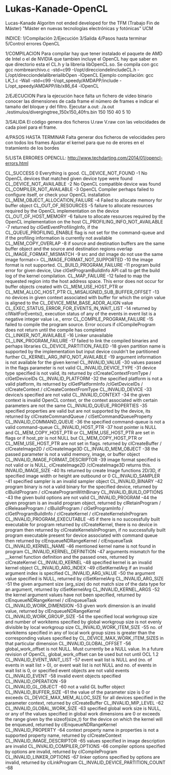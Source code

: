 # Lukas-Kanade-OpenCL
Lucas-Kanade Algoritm not ended developed for the TFM (Trabajo Fin de Máster) "Máster en nuevas tecnologías electrónicas y fotónicas" UCM


INDICE:
1/Compilación
2/Ejecución
3/Salida
4/Pasos hasta terminar
5/Control errores OpenCL

1/COMPILACION
Para compilar hay que tener instalado el paquete de AMD de Intel o el de NVIDIA que tambien incluye el OpenCL
hay que saber en que directorio esta el CL.h y la libreria libOpenCL.so. Se compila con gcc
gcc nombrearchivo.c -std=c99 -I/opt/direcciondelincludeCL.h -L/opt/direcciondelalibrerialibOpen  -lOpenCL
Ejemplo compilación:
gcc LK_1.c -Wall -std=c99 -I/opt_speedy/AMDAPP/include -L/opt_speedy/AMDAPP/lib/x86_64 -lOpenCL

2/EJECUCION
Para la ejecución hace falta un fichero de video binario conocer las dimensiones de cada frame el número de frames e indicar el
tamaño del bloque y del filtro.
Ejecutar a.out:
 ./a.out ./estimulos/divergingtree_150x150_40frs.bin  150 150 40 5 10

3/SALIDA
El código genera dos ficheros U.raw V.raw con las velocidades de cada pixel para el frame.

4/PASOS HASTA TERMINAR
Falta generar dos ficheros de velocidades pero con todos los frames
Ajustar el kernel para que no de erores en el tratamiento de los bordes

5/LISTA ERRORES OPENCLL:
http://www.techdarting.com/2014/01/opencl-errors.html

CL_SUCCESS 	0 	Everything is good.
CL_DEVICE_NOT_FOUND 	-1 	No OpenCL devices that matched given device type were found
CL_DEVICE_NOT_AVAILABLE 	-2 	No OpenCL compatible device was found
CL_COMPILER_NOT_AVAILABLE 	-3 	OpenCL Compiler perhaps failed to configure itself, or check your OpenCL installation
CL_MEM_OBJECT_ALLOCATION_FAILURE 	-4 	Failed to allocate memory for buffer object
CL_OUT_OF_RESOURCES 	-5 	failure to allocate resources required by the OpenCL implementation on the device
CL_OUT_OF_HOST_MEMORY 	-6 	failure to allocate resources required by the OpenCL implementation on the host
CL_PROFILING_INFO_NOT_AVAILABLE 	-7 	returned by clGetEventProfilingInfo, if the CL_QUEUE_PROFILING_ENABLE flag is not set for the command-queue and if the profiling information is currently not available
CL_MEM_COPY_OVERLAP 	-8 	if source and destination buffers are the same buffer object and the source and destination regions overlap
CL_IMAGE_FORMAT_MISMATCH 	-9 	src and dst image do not use the same image format<>
CL_IMAGE_FORMAT_NOT_SUPPORTED 	-10 	the image format is not supported.
CL_BUILD_PROGRAM_FAILURE 	-11 	program build error for given device, Use clGetProgramBuildInfo API call to get the build log of the kernel compilation.
CL_MAP_FAILURE 	-12 	failed to map the requested region into the host address space. This error does not occur for buffer objects created with CL_MEM_USE_HOST_PTR or CL_MEM_ALLOC_HOST_PTR
CL_MISALIGNED_SUB_BUFFER_OFFSET 	-13 	no devices in given context associated with buffer for which the origin value is aligned to the CL_DEVICE_MEM_BASE_ADDR_ALIGN value
CL_EXEC_STATUS_ERROR_FOR_EVENTS_IN_WAIT_LIST 	-14 	returned by clWaitForEvents(), execution status of any of the events in event list is a negative integer value i.e., error
CL_COMPILE_PROGRAM_FAILURE 	-15 	failed to compile the program source. Error occurs if clCompileProgram does not return until the compile has completed
CL_LINKER_NOT_AVAILABLE 	-16 	Linker unavailable
CL_LINK_PROGRAM_FAILURE 	-17 	failed to link the compiled binaries and perhaps libraries
CL_DEVICE_PARTITION_FAILED 	-18 	given partition name is supported by the implementation but input device couldn't be partitioned further
CL_KERNEL_ARG_INFO_NOT_AVAILABLE 	-19 	argument information is not available for the given kernel
CL_INVALID_VALUE 	-30 	values passed in the flags parameter is not valid
CL_INVALID_DEVICE_TYPE 	-31 	device type specified is not valid, its returned by clCreateContextFromType / clGetDeviceIDs
CL_INVALID_PLATFORM 	-32 	the specified platform is not a valid platform, its returned by clGetPlatformInfo /clGetDeviceIDs / clCreateContext / clCreateContextFromType
CL_INVALID_DEVICE 	-33 	device/s specified are not valid
CL_INVALID_CONTEXT 	-34 	the given context is invalid OpenCL context, or the context associated with certain parameters are not the same
CL_INVALID_QUEUE_PROPERTIES 	-35 	specified properties are valid but are not supported by the device, its returned by clCreateCommandQueue / clSetCommandQueueProperty
CL_INVALID_COMMAND_QUEUE 	-36 	the specified command-queue is not a valid command-queue
CL_INVALID_HOST_PTR 	-37 	host pointer is NULL and CL_MEM_COPY_HOST_PTR or CL_MEM_USE_HOST_PTR are set in flags or if host_ptr is not NULL but CL_MEM_COPY_HOST_PTR or CL_MEM_USE_HOST_PTR are not set in flags. returned by clCreateBuffer / clCreateImage2D / clCreateImage3D
CL_INVALID_MEM_OBJECT 	-38 	the passed parameter is not a valid memory, image, or buffer object
CL_INVALID_IMAGE_FORMAT_DESCRIPTOR 	-39 	image format specified is not valid or is NULL, clCreateImage2D /clCreateImage3D returns this.
INVALID_IMAGE_SIZE 	-40 	Its returned by create Image functions 2D/3D, if specified image width or height are outbound or 0
CL_INVALID_SAMPLER 	-41 	specified sampler is an invalid sampler object
CL_INVALID_BINARY 	-42 	program binary is not a valid binary for the specified device, returned by clBuildProgram / clCreateProgramWithBinary
CL_INVALID_BUILD_OPTIONS 	-43 	the given build options are not valid
CL_INVALID_PROGRAM 	-44 	the given program is an invalid program object, returned by clRetainProgram / clReleaseProgram / clBuildProgram / clGetProgramInfo / clGetProgramBuildInfo / clCreateKernel / clCreateKernelsInProgram
CL_INVALID_PROGRAM_EXECUTABLE 	-45 	if there is no successfully built executable for program returned by clCreateKernel, there is no device in program then returned by clCreateKernelsInProgram, if no successfully built program executable present for device associated with command queue then returned by clEnqueueNDRangeKernel / clEnqueueTask
CL_INVALID_KERNEL_NAME 	-46 	mentioned kernel name is not found in program
CL_INVALID_KERNEL_DEFINITION 	-47 	arguments mismatch for the __kernel function definition and the passed ones, returned by clCreateKernel
CL_INVALID_KERNEL 	-48 	specified kernel is an invalid kernel object
CL_INVALID_ARG_INDEX 	-49 	clSetKernelArg if an invalid argument index is specified
CL_INVALID_ARG_VALUE 	-50 	the argument value specified is NULL, returned by clSetKernelArg
CL_INVALID_ARG_SIZE 	-51 	the given argument size (arg_size) do not match size of the data type for an argument, returned by clSetKernelArg
CL_INVALID_KERNEL_ARGS 	-52 	the kernel argument values have not been specified, returned by clEnqueueNDRangeKernel / clEnqueueTask
CL_INVALID_WORK_DIMENSION 	-53 	given work dimension is an invalid value, returned by clEnqueueNDRangeKernel
CL_INVALID_WORK_GROUP_SIZE 	-54 	the specified local workgroup size and number of workitems specified by global workgroup size is not evenly divisible by local workgroup size
CL_INVALID_WORK_ITEM_SIZE 	-55 	no. of workitems specified in any of local work group sizes is greater than the corresponding values specified by CL_DEVICE_MAX_WORK_ITEM_SIZES in that particular dimension
CL_INVALID_GLOBAL_OFFSET 	-56 	global_work_offset is not NULL. Must currently be a NULL value. In a future revision of OpenCL, global_work_offset can be used but not until OCL 1.2
CL_INVALID_EVENT_WAIT_LIST 	-57 	event wait list is NULL and (no. of events in wait list > 0), or event wait list is not NULL and no. of events in wait list is 0, or specified event objects are not valid events
CL_INVALID_EVENT 	-58 	invalid event objects specified
CL_INVALID_OPERATION 	-59 	
CL_INVALID_GL_OBJECT 	-60 	not a valid GL buffer object
CL_INVALID_BUFFER_SIZE 	-61 	the value of the parameter size is 0 or exceeds CL_DEVICE_MAX_MEM_ALLOC_SIZE for all devices specified in the parameter context, returned by clCreateBuffer
CL_INVALID_MIP_LEVEL 	-62 	
CL_INVALID_GLOBAL_WORK_SIZE 	-63 	specified global work size is NULL, or any of the values specified in global work dimensions are 0 or exceeds the range given by the sizeof(size_t) for the device on which the kernel will be enqueued, returned by clEnqueueNDRangeKernel
CL_INVALID_PROPERTY 	-64 	context property name in properties is not a supported property name, returned by clCreateContext
CL_INVALID_IMAGE_DESCRIPTOR 	-65 	values specified in image description are invalid
CL_INVALID_COMPILER_OPTIONS 	-66 	compiler options specified by options are invalid, returned by clCompileProgram
CL_INVALID_LINKER_OPTIONS 	-67 	linker options specified by options are invalid, returned by clLinkProgram
CL_INVALID_DEVICE_PARTITION_COUNT 	-68 	


